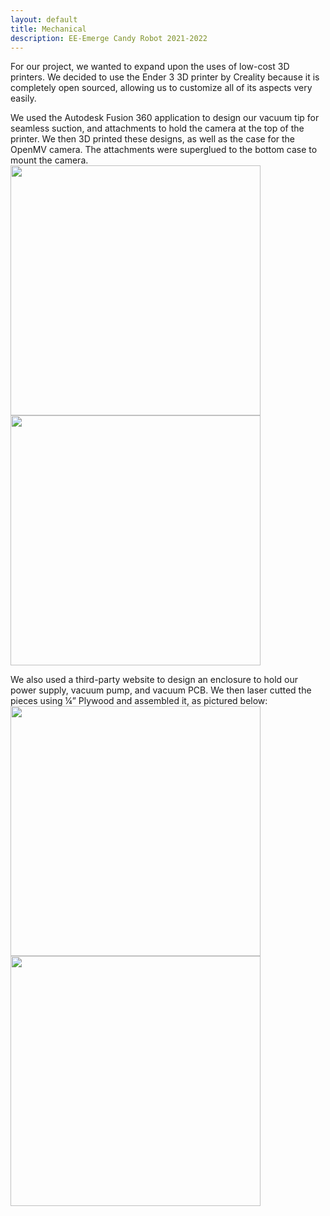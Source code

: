 ```yaml
---
layout: default
title: Mechanical
description: EE-Emerge Candy Robot 2021-2022
---
```


For our project, we wanted to expand upon the uses of low-cost 3D printers. We decided to use the Ender 3 3D printer by Creality because it is completely open sourced, allowing us to customize all of its aspects very easily.


We used the Autodesk Fusion 360 application to design our vacuum tip for seamless suction, and attachments to hold the camera at the top of the printer. We then 3D printed these designs, as well as the case for the OpenMV camera. The attachments were superglued to the bottom case to mount the camera.
<img src="{{site.baseurl}}/assets/css/vacuunhead.png" width="400" height="400">
<img src="{{site.baseurl}}/assets/css/case2.png" width="400" height="400">


We also used a third-party website to design an enclosure to hold our power supply, vacuum pump, and vacuum PCB. We then laser cutted the pieces using ¼” Plywood and assembled it, as pictured below:
<img src="{{site.baseurl}}/assets/css/box1.jpg" width="400" height="400">
<img src="{{site.baseurl}}/assets/css/box2.jpg" width="400" height="400">
